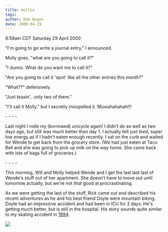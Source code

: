 ```yaml
---
title: mollie
tags: 
author: Rob Nugen
date: 2000-04-29
---
```


<title></title>
<p class=date>9:58am CDT Saturday 29 April 2000</p>

<p>"I'm going to go write a journal entry," I announced.

<p>Molly goes, "what are you going to call it?"

<p>"I dunno.  What do you want me to call it?"

<p>"Are you going to call it 'spot' like all the other entries this month?"

<p>"What??"  defensively.

<p>"Just teasin'.. only two of them."

<p>"I'll call it Molly."  but I secretly misspelled it.  Muwahahahah!!!

<p>- - - -

<p>Last night I rode my (borrowed) unicycle again!  I didn't do as
well as two days ago, but still was much better than day 1.  I
actually felt just <em>tired</em>, super low energy as if I hadn't
eaten enough recently.  I sat on the curb and waited for Wende to get
back from the grocery store.  (We had just eaten at Taco Bell and she
was going to pick up milk on the way home.  She came back with lots of
bags full of groceries.)

<p>- - - -

<p>This morning, Will and Molly helped Wende and I get the last last
last of Wende's stuff out of her apartment.  She doesn't have to move
out until tomorrow actually, but we're not <em>that</em> good at
procrastinating.

<p>As we were getting the last of the stuff, Rick came out and
described his recent adventures as he and his best friend Doyle were
mountain biking.  Doyle had an impressive accident and had been in ICU
for 2 days.  He's getting much better, but is still in the hospital.
His story sounds quite similar to my skating accident in <a href="/skate/skate06.html">1994</a>.

<p><img src='/images/rob/wL-ROB.gif'>

